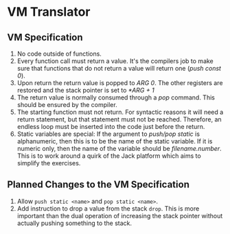 # VM Translator



## VM Specification

1. No code outside of functions.
2. Every function call must return a value. It's the compilers job
to make sure that functions that do not return a value will return one 
(_push const 0_).
3. Upon return the return value is popped to _ARG 0_. The other registers
are restored and the stack pointer is set to _*ARG + 1_
4. The return value is normally consumed through a _pop_ command. This should
be ensured by the compiler.
5. The starting function must not return. For syntactic reasons it will
need a return statement, but that statement must not be reached. Therefore,
an endless loop must be inserted into the code just before the return.
6. Static variables are special: If the argument to _push/pop static_ is 
alphanumeric, then this is to be the name of the static variable. If it is
numeric only, then the name of the variable should be _filename.number_. 
This is to work around a quirk of the Jack platform which aims to simplify
the exercises.


## Planned Changes to the VM Specification

1. Allow `push static <name>` and `pop static <name>`.
2. Add instruction to drop a value from the stack `drop`. This is more important
than the dual operation of increasing the stack pointer without actually pushing
something to the stack.